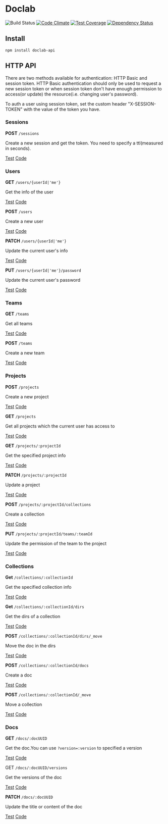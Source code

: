 Doclab
=============

![Build Status](https://travis-ci.org/luin/doclab.svg?branch=master)
[![Code Climate](https://codeclimate.com/github/luin/doclab/badges/gpa.svg)](https://codeclimate.com/github/luin/doclab)
[![Test Coverage](https://codeclimate.com/github/luin/doclab/badges/coverage.svg)](https://codeclimate.com/github/luin/doclab)
[![Dependency Status](https://david-dm.org/luin/doclab.svg)](https://david-dm.org/luin/doclab)

Install
-------

    npm install doclab-api

HTTP API
-------

There are two methods available for authentication: HTTP Basic and session token. HTTP Basic authentication should only be used to request a new session token or when session token don't have enough permission to access(or update) the resource(i.e. changing user's password).

To auth a user using session token, set the custom header "X-SESSION-TOKEN" with the value of the token you have.

### Sessions

**POST** `/sessions`

Create a new session and get the token. You need to specify a ttl(measured in seconds).

[Test](test/api/sessions/create_session.js)
[Code](routes/sessions.js)

### Users

**GET** `/users/{userId|'me'}`

Get the info of the user

[Test](test/api/users/get_user.js)
[Code](routes/users.js)

**POST** `/users`

Create a new user

[Test](test/api/users/create_user.js)
[Code](routes/users.js)

**PATCH** `/users/{userId|'me'}`

Update the current user's info

[Test](test/api/users/patch_user.js)
[Code](routes/users.js)

**PUT** `/users/{userId|'me'}/password`

Update the current user's password

[Test](test/api/users/update_password.js)
[Code](routes/users.js)

### Teams

**GET** `/teams`

Get all teams

[Test](test/api/teams/get_teams.js)
[Code](routes/teams.js)

**POST** `/teams`

Create a new team

[Test](test/api/teams/create_team.js)
[Code](routes/teams.js)

### Projects

**POST** `/projects`

Create a new project

[Test](test/api/projects/create_project.js)
[Code](routes/projects.js)

**GET** `/projects`

Get all projects which the current user has access to

[Test](test/api/projects/get_projects.js)
[Code](routes/projects.js)

**GET** `/projects/:projectId`

Get the specified project info

[Test](test/api/projects/get_project.js)
[Code](routes/projects.js)

**PATCH** `/projects/:projectId`

Update a project

[Test](test/api/projects/update_project.js)
[Code](routes/projects.js)

**POST** `/projects/:projectId/collections`

Create a collection

[Test](test/api/projects/create_collection.js)
[Code](routes/projects.js)

**PUT** `/projects/:projectId/teams/:teamId`

Update the permission of the team to the project

[Test](test/api/projects/update_team_permission.js)
[Code](routes/projects.js)

### Collections

**Get** `/collections/:collectionId`

Get the specified collection info

[Test](test/api/collections/get_collection.js)
[Code](routes/collections.js)

**Get** `/collections/:collectionId/dirs`

Get the dirs of a collection

[Test](test/api/collections/get_collection_dirs.js)
[Code](routes/collections.js)

**POST** `/collections/:collectionId/dirs/_move`

Move the doc in the dirs

[Test](test/api/collections/move_collection_dirs.js)
[Code](routes/collections.js)

**POST** `/collections/:collectionId/docs`

Create a doc

[Test](test/api/collections/create_doc.js)
[Code](routes/collections.js)

**POST** `/collections/:collectionId/_move`

Move a collection

[Test](test/api/collections/move_collection.js)
[Code](routes/collections.js)

### Docs

**GET** `/docs/:docUUID`

Get the doc.You can use `?version=:version` to specified a version

[Test](test/api/docs/get_doc.js)
[Code](routes/docs.js)

GET `/docs/:docUUID/versions`

Get the versions of the doc

[Test](test/api/docs/get_doc_versions.js)
[Code](routes/docs.js)

**PATCH** `/docs/:docUUID`

Update the title or content of the doc

[Test](test/api/docs/update_doc.js)
[Code](routes/docs.js)
